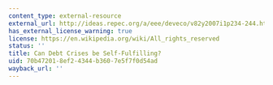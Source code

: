 ```yaml
---
content_type: external-resource
external_url: http://ideas.repec.org/a/eee/deveco/v82y2007i1p234-244.html
has_external_license_warning: true
license: https://en.wikipedia.org/wiki/All_rights_reserved
status: ''
title: Can Debt Crises be Self-Fulfilling?
uid: 70b47201-8ef2-4344-b360-7e5f7f0d54ad
wayback_url: ''
---
```

